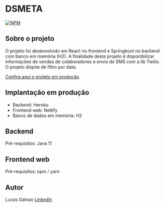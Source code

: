 # DSMETA

[![NPM](https://img.shields.io/npm/l/react)](https://github.com/MarceloJoia/dsmeta/blob/main/LICENCE)


## Sobre o projeto
O projeto foi desenvolvido em React no frontend e Springboot no backend com banco em memória (H2).
A finalidade deste projeto é disponibilizar informações de vendas de colaboradores e envio de SMS com a lib Twilio. O projeto dispõe de filtro por data.


[Confira aqui o projeto em produção](https://dsgoal.netlify.app/ "Confira aqui o projeto em produção")

## Implantação em produção

- Backend: Heroku
- Frontend web: Netlify
- Banco de dados em memória: H2


## Backend
Pré-requisitos: Java 11

## Frontend web
Pré-requisitos: npm / yarn

## Autor
Lucas Galvao
[LinkedIn](https://www.linkedin.com/in/lucasgalvaolima)

